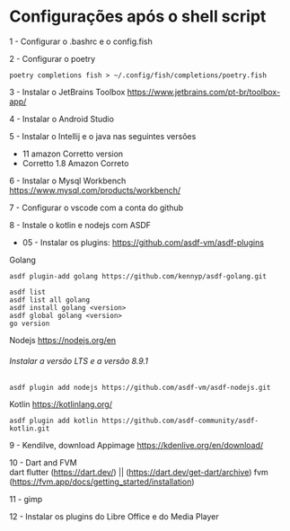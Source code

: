 # Configurações após o shell script

1 - Configurar o .bashrc e o config.fish  

2 - Configurar o poetry

```
poetry completions fish > ~/.config/fish/completions/poetry.fish
```
3 - Instalar o JetBrains Toolbox
    https://www.jetbrains.com/pt-br/toolbox-app/

4 - Instalar o Android Studio

5 - Instalar o Intellij e o java nas seguintes versões
 - 11 amazon Corretto version
 - Corretto 1.8 Amazon Correto

6 - Instalar o Mysql Workbench
https://www.mysql.com/products/workbench/

7 - Configurar o vscode com a conta do github

8 - Instale o kotlin e nodejs com ASDF

* 05 - Instalar os plugins: https://github.com/asdf-vm/asdf-plugins

Golang
```
asdf plugin-add golang https://github.com/kennyp/asdf-golang.git
```
```
asdf list
asdf list all golang 
asdf install golang <version>
asdf global golang <version> 
go version
```
Nodejs https://nodejs.org/en
<h6>Instalar a versão LTS e a versão 8.9.1</h6>

```
asdf plugin add nodejs https://github.com/asdf-vm/asdf-nodejs.git
```
Kotlin https://kotlinlang.org/
```
asdf plugin add kotlin https://github.com/asdf-community/asdf-kotlin.git
```

9 - Kendilve, download Appimage
https://kdenlive.org/en/download/


10 - Dart and FVM  
    dart flutter (https://dart.dev/) || (https://dart.dev/get-dart/archive)
    fvm (https://fvm.app/docs/getting_started/installation)
 
11 - gimp

12 - Instalar os plugins do Libre Office e do Media Player
